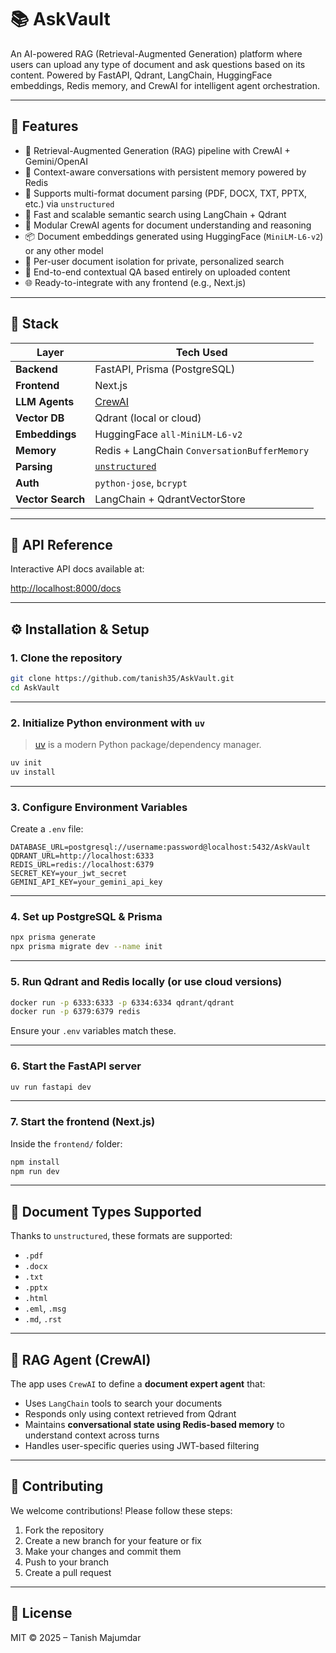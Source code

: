 
# 📚 AskVault

An AI-powered RAG (Retrieval-Augmented Generation) platform where users can upload any type of document and ask questions based on its content. Powered by FastAPI, Qdrant, LangChain, HuggingFace embeddings, Redis memory, and CrewAI for intelligent agent orchestration.

---

## 🚀 Features

- 🧠 Retrieval-Augmented Generation (RAG) pipeline with CrewAI + Gemini/OpenAI
- 🧠 Context-aware conversations with persistent memory powered by Redis
- 📎 Supports multi-format document parsing (PDF, DOCX, TXT, PPTX, etc.) via `unstructured`
- 🧲 Fast and scalable semantic search using LangChain + Qdrant
- 🧩 Modular CrewAI agents for document understanding and reasoning
- 📦 Document embeddings generated using HuggingFace (`MiniLM-L6-v2`) or any other model
- 👥 Per-user document isolation for private, personalized search
- 🔄 End-to-end contextual QA based entirely on uploaded content
- 🌐 Ready-to-integrate with any frontend (e.g., Next.js)

---

## 🧱 Stack

| Layer             | Tech Used                                                         |
| ----------------- | ----------------------------------------------------------------- |
| **Backend**       | FastAPI, Prisma (PostgreSQL)                                      |
| **Frontend**      | Next.js                                                           |
| **LLM Agents**    | [CrewAI](https://github.com/joaomdmoura/crewAI)                   |
| **Vector DB**     | Qdrant (local or cloud)                                           |
| **Embeddings**    | HuggingFace `all-MiniLM-L6-v2`                                    |
| **Memory**        | Redis + LangChain `ConversationBufferMemory`                     |
| **Parsing**       | [`unstructured`](https://github.com/Unstructured-IO/unstructured) |
| **Auth**          | `python-jose`, `bcrypt`                                           |
| **Vector Search** | LangChain + QdrantVectorStore                                     |

---

## 🔗 API Reference

Interactive API docs available at:

[http://localhost:8000/docs](http://localhost:8000/docs)


---

## ⚙️ Installation & Setup

### 1. Clone the repository

```bash
git clone https://github.com/tanish35/AskVault.git
cd AskVault
````

---

### 2. Initialize Python environment with `uv`

> [uv](https://github.com/astral-sh/uv) is a modern Python package/dependency manager.

```bash
uv init
uv install
```

---

### 3. Configure Environment Variables

Create a `.env` file:

```env
DATABASE_URL=postgresql://username:password@localhost:5432/AskVault
QDRANT_URL=http://localhost:6333
REDIS_URL=redis://localhost:6379
SECRET_KEY=your_jwt_secret
GEMINI_API_KEY=your_gemini_api_key
```

---

### 4. Set up PostgreSQL & Prisma

```bash
npx prisma generate
npx prisma migrate dev --name init
```

---

### 5. Run Qdrant and Redis locally (or use cloud versions)

```bash
docker run -p 6333:6333 -p 6334:6334 qdrant/qdrant
docker run -p 6379:6379 redis
```

Ensure your `.env` variables match these.

---

### 6. Start the FastAPI server

```bash
uv run fastapi dev
```

---

### 7. Start the frontend (Next.js)

Inside the `frontend/` folder:

```bash
npm install
npm run dev
```

---

## 📎 Document Types Supported

Thanks to `unstructured`, these formats are supported:

* `.pdf`
* `.docx`
* `.txt`
* `.pptx`
* `.html`
* `.eml`, `.msg`
* `.md`, `.rst`

---

## 🧠 RAG Agent (CrewAI)

The app uses `CrewAI` to define a **document expert agent** that:

* Uses `LangChain` tools to search your documents
* Responds only using context retrieved from Qdrant
* Maintains **conversational state using Redis-based memory** to understand context across turns
* Handles user-specific queries using JWT-based filtering

---

## 🤝 Contributing

We welcome contributions! Please follow these steps:

1. Fork the repository
2. Create a new branch for your feature or fix
3. Make your changes and commit them
4. Push to your branch
5. Create a pull request

---

## 📌 License

MIT © 2025 – Tanish Majumdar

